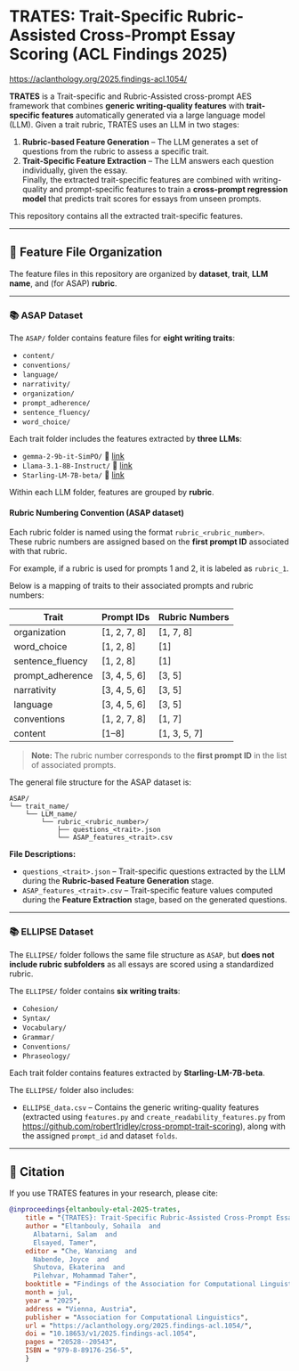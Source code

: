 # TRATES: Trait-Specific Rubric-Assisted Cross-Prompt Essay Scoring (ACL Findings 2025) 
https://aclanthology.org/2025.findings-acl.1054/

**TRATES** is a Trait-specific and Rubric-Assisted cross-prompt AES framework that combines **generic writing-quality features** with **trait-specific features** automatically generated via a large language model (LLM).  Given a trait rubric, TRATES uses an LLM in two stages:
1. **Rubric-based Feature Generation** – The LLM generates a set of questions from the rubric to assess a specific trait.  
2. **Trait-Specific Feature Extraction** – The LLM answers each question individually, given the essay.  
Finally, the extracted trait-specific features are combined with writing-quality and prompt-specific features to train a **cross-prompt regression model** that predicts trait scores for essays from unseen prompts.  

This repository contains all the extracted trait-specific features.  

---

## 📁 Feature File Organization

The feature files in this repository are organized by **dataset**, **trait**, **LLM name**, and (for ASAP) **rubric**.

---

### 📚 ASAP Dataset

The `ASAP/` folder contains feature files for **eight writing traits**:

- `content/`
- `conventions/`
- `language/`
- `narrativity/`
- `organization/`
- `prompt_adherence/`
- `sentence_fluency/`
- `word_choice/`

Each trait folder includes the features extracted by **three LLMs**:

- `gemma-2-9b-it-SimPO/` 🤗 [link](https://huggingface.co/princeton-nlp/gemma-2-9b-it-SimPO)
- `Llama-3.1-8B-Instruct/` 🤗 [link](https://huggingface.co/meta-llama/Llama-3.1-8B-Instruct)
- `Starling-LM-7B-beta/` 🤗 [link](https://huggingface.co/Nexusflow/Starling-LM-7B-beta)

Within each LLM folder, features are grouped by **rubric**.

#### Rubric Numbering Convention (ASAP dataset)

Each rubric folder is named using the format `rubric_<rubric_number>`. These rubric numbers are assigned based on the **first prompt ID** associated with that rubric.

For example, if a rubric is used for prompts 1 and 2, it is labeled as `rubric_1`.

Below is a mapping of traits to their associated prompts and rubric numbers:

| Trait             | Prompt IDs       | Rubric Numbers |
|------------------|------------------|----------------|
| organization      | [1, 2, 7, 8]      | [1, 7, 8]       |
| word_choice       | [1, 2, 8]         | [1]            |
| sentence_fluency  | [1, 2, 8]         | [1]            |
| prompt_adherence  | [3, 4, 5, 6]      | [3, 5]         |
| narrativity       | [3, 4, 5, 6]      | [3, 5]         |
| language          | [3, 4, 5, 6]      | [3, 5]         |
| conventions       | [1, 2, 7, 8]      | [1, 7]         |
| content           | [1–8]             | [1, 3, 5, 7]    |

> **Note:** The rubric number corresponds to the **first prompt ID** in the list of associated prompts.

The general file structure for the ASAP dataset is:

```plaintext
ASAP/
└── trait_name/
    └── LLM_name/
        └── rubric_<rubric_number>/
            ├── questions_<trait>.json
            └── ASAP_features_<trait>.csv
```

**File Descriptions:**

- `questions_<trait>.json` – Trait-specific questions extracted by the LLM during the **Rubric-based Feature Generation** stage.  
- `ASAP_features_<trait>.csv` – Trait-specific feature values computed during the **Feature Extraction** stage, based on the generated questions.  

---

### 📚 ELLIPSE Dataset

The `ELLIPSE/` folder follows the same file structure as `ASAP`, but **does not include rubric subfolders** as all essays are scored using a standardized rubric.  

The `ELLIPSE/` folder contains **six writing traits**:  

- `Cohesion/`
- `Syntax/`
- `Vocabulary/`
- `Grammar/`
- `Conventions/`
- `Phraseology/`

Each trait folder contains features extracted by **Starling-LM-7B-beta**.  

The `ELLIPSE/` folder also includes:  

- `ELLIPSE_data.csv` – Contains the generic writing-quality features (extracted using `features.py` and `create_readability_features.py` from https://github.com/robert1ridley/cross-prompt-trait-scoring), along with the assigned `prompt_id` and dataset `folds`.  

---

## 📜 Citation

If you use TRATES features in your research, please cite:  
```bibtex
@inproceedings{eltanbouly-etal-2025-trates,
    title = "{TRATES}: Trait-Specific Rubric-Assisted Cross-Prompt Essay Scoring",
    author = "Eltanbouly, Sohaila  and
      Albatarni, Salam  and
      Elsayed, Tamer",
    editor = "Che, Wanxiang  and
      Nabende, Joyce  and
      Shutova, Ekaterina  and
      Pilehvar, Mohammad Taher",
    booktitle = "Findings of the Association for Computational Linguistics: ACL 2025",
    month = jul,
    year = "2025",
    address = "Vienna, Austria",
    publisher = "Association for Computational Linguistics",
    url = "https://aclanthology.org/2025.findings-acl.1054/",
    doi = "10.18653/v1/2025.findings-acl.1054",
    pages = "20528--20543",
    ISBN = "979-8-89176-256-5",
    }

